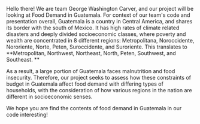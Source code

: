 Hello there! We are team George Washington Carver, and our project will be looking at Food Demand in Guatemala. 
For context of our team's code and presentation overall, Guatemala is a country in Central America, and shares its border with the south of Mexico. It has high rates of climate related disasters and deeply divided socioeconomic classes, where poverty and wealth are concentrated in 8 different regions: Metropolitana, Noroccidente, Nororiente, Norte, Peten, Suroccidente, and Suroriente. This translates to **Metropolitan, Northwest, Northeast, North, Peten, Southwest, and Southeast. **

As a result, a large portion of Guatemala faces malnutrition and food insecurity. 
Therefore, our project seeks to assess how these constraints of budget in Guatemala affect food demand with differing types of households, with the consideration of how various regions in the nation are different in socioeconomic senses. 

We hope you are find the contents of food demand in Guatemala in our code interesting!
